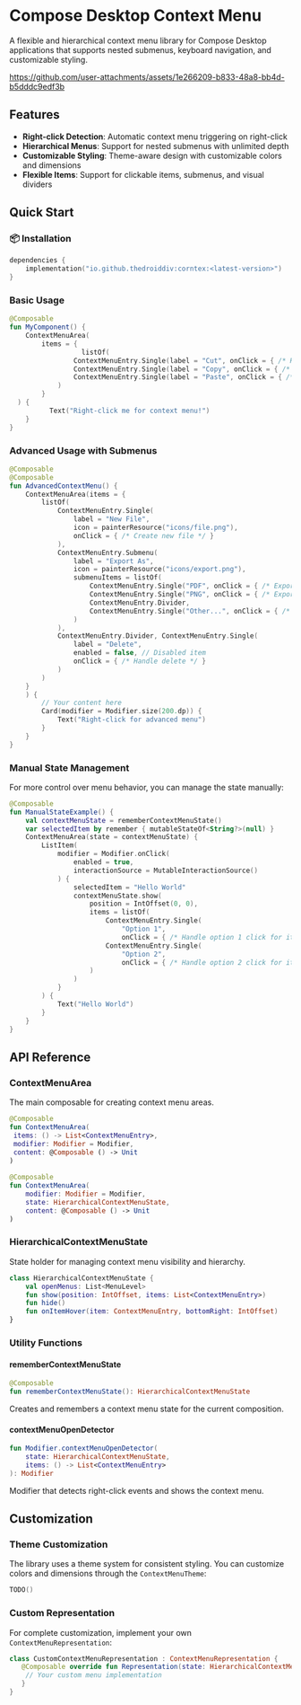 # Compose Desktop Context Menu
  
A flexible and hierarchical context menu library for Compose Desktop applications that supports nested submenus, keyboard navigation, and customizable styling.  

https://github.com/user-attachments/assets/1e266209-b833-48a8-bb4d-b5dddc9edf3b
  
## Features  
  
- **Right-click Detection**: Automatic context menu triggering on right-click  
- **Hierarchical Menus**: Support for nested submenus with unlimited depth  
- **Customizable Styling**: Theme-aware design with customizable colors and dimensions  
- **Flexible Items**: Support for clickable items, submenus, and visual dividers  
  
## Quick Start  

### 📦 Installation

```kotlin
dependencies {
    implementation("io.github.thedroiddiv:corntex:<latest-version>")
}
```
### Basic Usage  
  
```kotlin  
@Composable  
fun MyComponent() {  
    ContextMenuArea(  
        items = {  
			      listOf(  
                ContextMenuEntry.Single(label = "Cut", onClick = { /* Handle cut */ }),  
                ContextMenuEntry.Single(label = "Copy", onClick = { /* Handle copy */ }),  
                ContextMenuEntry.Single(label = "Paste", onClick = { /* Handle paste */ })  
            )  
        }  
  ) {  
		  Text("Right-click me for context menu!")  
    }  
}
```  
  
### Advanced Usage with Submenus  
  
```kotlin  
@Composable  
@Composable  
fun AdvancedContextMenu() {
    ContextMenuArea(items = {
        listOf(
            ContextMenuEntry.Single(
                label = "New File",
                icon = painterResource("icons/file.png"),
                onClick = { /* Create new file */ }
            ),
            ContextMenuEntry.Submenu(
                label = "Export As",
                icon = painterResource("icons/export.png"),
                submenuItems = listOf(
                    ContextMenuEntry.Single("PDF", onClick = { /* Export as PDF */ }),
                    ContextMenuEntry.Single("PNG", onClick = { /* Export as PNG */ }),
                    ContextMenuEntry.Divider,
                    ContextMenuEntry.Single("Other...", onClick = { /* Show export dialog */ })
                )
            ),
            ContextMenuEntry.Divider, ContextMenuEntry.Single(
                label = "Delete",
                enabled = false, // Disabled item  
                onClick = { /* Handle delete */ }
            )
        )
    }
    ) {
        // Your content here
        Card(modifier = Modifier.size(200.dp)) {
            Text("Right-click for advanced menu")
        }
    }
}
```  
  
### Manual State Management  
  
For more control over menu behavior, you can manage the state manually:  
  
```kotlin  
@Composable
fun ManualStateExample() {
    val contextMenuState = rememberContextMenuState()
    var selectedItem by remember { mutableStateOf<String?>(null) }
    ContextMenuArea(state = contextMenuState) {
        ListItem(
            modifier = Modifier.onClick(
                enabled = true,
                interactionSource = MutableInteractionSource()
            ) {
                selectedItem = "Hello World"
                contextMenuState.show(
                    position = IntOffset(0, 0),
                    items = listOf(
                        ContextMenuEntry.Single(
                            "Option 1",
                            onClick = { /* Handle option 1 click for item */ }),
                        ContextMenuEntry.Single(
                            "Option 2",
                            onClick = { /* Handle option 2 click for item. */ })
                    )
                )
            }
        ) {
            Text("Hello World")
        }
    }
}
```  
  
## API Reference  
  
### ContextMenuArea  
  
The main composable for creating context menu areas.  
  
```kotlin  
@Composable  
fun ContextMenuArea(  
 items: () -> List<ContextMenuEntry>,
 modifier: Modifier = Modifier,
 content: @Composable () -> Unit
)  
  
@Composable
fun ContextMenuArea(
    modifier: Modifier = Modifier,
    state: HierarchicalContextMenuState,
    content: @Composable () -> Unit
)
```  
  
### HierarchicalContextMenuState  
  
State holder for managing context menu visibility and hierarchy.  
  
```kotlin  
class HierarchicalContextMenuState {  
	val openMenus: List<MenuLevel>
 	fun show(position: IntOffset, items: List<ContextMenuEntry>)  
 	fun hide()
 	fun onItemHover(item: ContextMenuEntry, bottomRight: IntOffset)
}  
```  

### Utility Functions  
  
#### rememberContextMenuState  
```kotlin  
@Composable  
fun rememberContextMenuState(): HierarchicalContextMenuState  
```  
Creates and remembers a context menu state for the current composition.  
  
#### contextMenuOpenDetector  
```kotlin  
fun Modifier.contextMenuOpenDetector(  
	state: HierarchicalContextMenuState,
	items: () -> List<ContextMenuEntry>
): Modifier  
```  
Modifier that detects right-click events and shows the context menu.  
  
## Customization  
  
### Theme Customization  
  
The library uses a theme system for consistent styling. You can customize colors and dimensions through the `ContextMenuTheme`:  
  
```kotlin
TODO()
```
  
### Custom Representation  
  
For complete customization, implement your own `ContextMenuRepresentation`:  
  
```kotlin  
class CustomContextMenuRepresentation : ContextMenuRepresentation {  
   @Composable override fun Representation(state: HierarchicalContextMenuState) {
    // Your custom menu implementation
   }
}  
```
